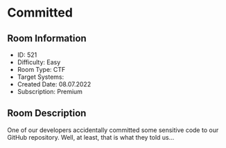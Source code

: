 ﻿# Committed

## Room Information
- ID: 521
- Difficulty: Easy
- Room Type: CTF
- Target Systems: 
- Created Date: 08.07.2022
- Subscription: Premium

## Room Description
One of our developers accidentally committed some sensitive code to our GitHub repository. Well, at least, that is what they told us...
